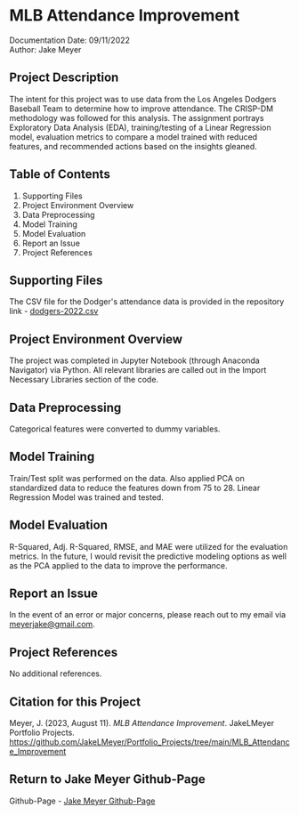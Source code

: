 # MLB Attendance Improvement
Documentation Date: 09/11/2022 <br>
Author: Jake Meyer

## Project Description
The intent for this project was to use data from the Los Angeles Dodgers Baseball Team to determine how to improve attendance. The CRISP-DM methodology was followed for this analysis. The assignment portrays Exploratory Data Analysis (EDA), training/testing of a Linear Regression model, evaluation metrics to compare a model trained with reduced features, and recommended actions based on the insights gleaned.

## Table of Contents
<ol>
    <li>Supporting Files
    <li>Project Environment Overview
    <li>Data Preprocessing 
    <li>Model Training 
    <li>Model Evaluation
    <li>Report an Issue
    <li>Project References
</ol>

## Supporting Files
The CSV file for the Dodger's attendance data is provided in the repository link - [dodgers-2022.csv](http://localhost:8889/edit/Documents/Github/Portfolio_Projects/MLB_Attendance_Improvement/dodgers-2022.csv)

## Project Environment Overview
The project was completed in Jupyter Notebook (through Anaconda Navigator) via Python. All relevant libraries are called out in the Import Necessary Libraries section of the code.

## Data Preprocessing
Categorical features were converted to dummy variables.

## Model Training
Train/Test split was performed on the data. Also applied PCA on standardized data to reduce the features down from 75 to 28. Linear Regression Model was trained and tested.

## Model Evaluation
R-Squared, Adj. R-Squared, RMSE, and MAE were utilized for the evaluation metrics. In the future, I would revisit the predictive modeling options as well as the PCA applied to the data to improve the performance.

## Report an Issue
In the event of an error or major concerns, please reach out to my email via meyerjake@gmail.com.

## Project References
No additional references.

## Citation for this Project
Meyer, J. (2023, August 11). *MLB Attendance Improvement*. JakeLMeyer Portfolio Projects. https://github.com/JakeLMeyer/Portfolio_Projects/tree/main/MLB_Attendance_Improvement

## Return to Jake Meyer Github-Page
Github-Page - [Jake Meyer Github-Page](https://jakelmeyer.github.io)<br>